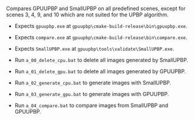 Compares GPUUPBP and SmallUPBP on all predefined scenes, except for scenes 3, 4,
9, and 10 which are not suited for the UPBP algorithm.

* Expects `gpuupbp.exe` at `gpuupbp\cmake-build-release\bin\gpuupbp.exe`.
* Expects `compare.exe` at `gpuupbp\cmake-build-release\bin\compare.exe`.
* Expects `SmallUPBP.exe` at `gpuupbp\tools\validate\SmallUPBP.exe`.

* Run `a_00_delete_cpu.bat` to delete all images generated by SmallUPBP.
* Run `a_01_delete_gpu.bat` to delete all images generated by GPUUPBP.
* Run `a_02_generate_cpu.bat` to generate images with SmallUPBP.
* Run `a_03_generate_gpu.bat` to generate images with GPUUPBP.
* Run `a_04_compare.bat` to compare images from SmallUPBP and GPUUPBP.